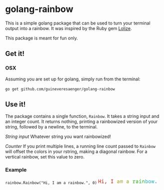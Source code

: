 # golang-rainbow

This is a simple golang package that can be used to turn your terminal output into a rainbow. It was inspired by the Ruby gem [Lolize](https://github.com/miaout17/lolize).

This package is meant for fun only.

## Get it!
### OSX

Assuming you are set up for golang, simply run from the terminal:

`go get github.com/guineveresaenger/golang-rainbow`

## Use it!
The package contains a single function, `Rainbow`. It takes a string input and an integer count. It returns nothing, printing a rainbowized version of your string, followed by a newline, to the terminal.

_String input_
Whatever string you want rainbowized!

_Counter_
If you print multiple lines, a running line count passed to `Rainbow` will offset the colors in your rstring, making a diagonal rainbow. For a vertical rainbow, set this value to zero.


### Example

`rainbow.Rainbow("Hi, I am a rainbow.", 0)` ![screenshot](./example-line.png)